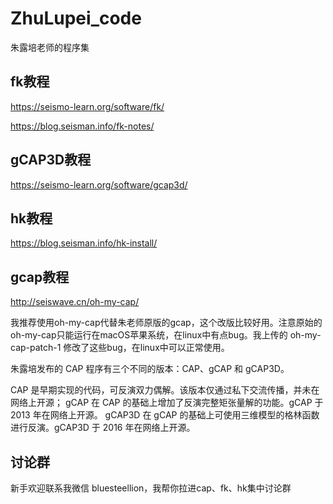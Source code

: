 # ZhuLupei_code
朱露培老师的程序集

## fk教程
https://seismo-learn.org/software/fk/

https://blog.seisman.info/fk-notes/

## gCAP3D教程
https://seismo-learn.org/software/gcap3d/

## hk教程
https://blog.seisman.info/hk-install/

## gcap教程
http://seiswave.cn/oh-my-cap/

我推荐使用oh-my-cap代替朱老师原版的gcap，这个改版比较好用。注意原始的oh-my-cap只能运行在macOS苹果系统，在linux中有点bug。我上传的 oh-my-cap-patch-1 修改了这些bug，在linux中可以正常使用。

朱露培发布的 CAP 程序有三个不同的版本：CAP、gCAP 和 gCAP3D。

CAP 是早期实现的代码，可反演双力偶解。该版本仅通过私下交流传播，并未在网络上开源；
gCAP 在 CAP 的基础上增加了反演完整矩张量解的功能。gCAP 于 2013 年在网络上开源。
gCAP3D 在 gCAP 的基础上可使用三维模型的格林函数进行反演。gCAP3D 于 2016 年在网络上开源。

## 讨论群
新手欢迎联系我微信 bluesteellion，我帮你拉进cap、fk、hk集中讨论群
